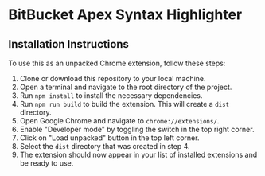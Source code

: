 # BitBucket Apex Syntax Highlighter

## Installation Instructions

To use this as an unpacked Chrome extension, follow these steps:

1. Clone or download this repository to your local machine.
2. Open a terminal and navigate to the root directory of the project.
3. Run `npm install` to install the necessary dependencies.
4. Run `npm run build` to build the extension. This will create a `dist` directory.
5. Open Google Chrome and navigate to `chrome://extensions/`.
6. Enable "Developer mode" by toggling the switch in the top right corner.
7. Click on "Load unpacked" button in the top left corner.
8. Select the `dist` directory that was created in step 4.
9. The extension should now appear in your list of installed extensions and be ready to use.
